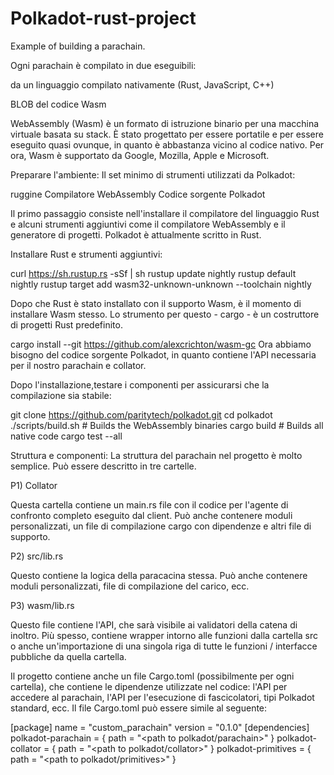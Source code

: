 # Polkadot-rust-project
Example of building a parachain.

Ogni parachain è compilato in due eseguibili:

da un linguaggio compilato nativamente (Rust, JavaScript, C++)

BLOB del codice Wasm

WebAssembly (Wasm) è un formato di istruzione binario per una macchina virtuale basata su stack. 
È stato progettato per essere portatile e per essere eseguito quasi ovunque, in quanto è abbastanza vicino al codice nativo. Per ora, Wasm è supportato da Google, Mozilla, Apple e Microsoft.


Preparare l'ambiente:
Il set minimo di strumenti utilizzati da Polkadot:

ruggine
Compilatore WebAssembly
Codice sorgente Polkadot

Il primo passaggio consiste nell'installare il compilatore del linguaggio Rust e alcuni strumenti aggiuntivi come il compilatore WebAssembly e il generatore di progetti. Polkadot è attualmente scritto in Rust.


Installare Rust e strumenti aggiuntivi:

curl https://sh.rustup.rs -sSf | sh
rustup update nightly
rustup default nightly
rustup target add wasm32-unknown-unknown --toolchain nightly

Dopo che Rust è stato installato con il supporto Wasm, è il momento di installare Wasm stesso. 
Lo strumento per questo - cargo - è un costruttore di progetti Rust predefinito.

cargo install --git https://github.com/alexcrichton/wasm-gc
Ora abbiamo bisogno del codice sorgente Polkadot, in quanto contiene l'API necessaria per il nostro parachain e collator. 

Dopo l'installazione,testare i componenti per assicurarsi che la compilazione sia stabile:

git clone https://github.com/paritytech/polkadot.git
cd polkadot
./scripts/build.sh  # Builds the WebAssembly binaries
cargo build # Builds all native code
cargo test --all


Struttura e componenti:
La struttura del parachain nel progetto è molto semplice. Può essere descritto in tre cartelle.

P1) Collator

Questa cartella contiene un main.rs file con il codice per l'agente di confronto completo eseguito dal client. 
Può anche contenere moduli personalizzati, un file di compilazione cargo con dipendenze e altri file di supporto.

P2) src/lib.rs

Questo contiene la logica della paracacina stessa. 
Può anche contenere moduli personalizzati, file di compilazione del carico, ecc.

P3) wasm/lib.rs

Questo file contiene l'API, che sarà visibile ai validatori della catena di inoltro. 
Più spesso, contiene wrapper intorno alle funzioni dalla cartella src o anche un'importazione di una singola riga di tutte le funzioni / interfacce pubbliche 
da quella cartella.

Il progetto contiene anche un file Cargo.toml (possibilmente per ogni cartella), che contiene le dipendenze utilizzate nel codice: 
l'API per accedere al parachain, l'API per l'esecuzione di fascicolatori, tipi Polkadot standard, ecc. 
Il file Cargo.toml può essere simile al seguente:

[package]
name = "custom_parachain"
version = "0.1.0"
[dependencies]
polkadot-parachain = { path = "<path to polkadot/parachain>" }
polkadot-collator = { path = "<path to polkadot/collator>" }
polkadot-primitives = { path = "<path to polkadot/primitives>" }


